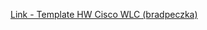 [Link - Template HW Cisco WLC (bradpeczka)](https://github.com/bradpeczka/zabbix/tree/master/Cisco)
